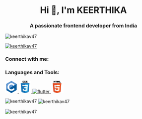 <h1 align="center">Hi 👋, I'm KEERTHIKA</h1>
<h3 align="center">A passionate frontend developer from India</h3>

<p align="left"> <img src="https://komarev.com/ghpvc/?username=keerthikav47&label=Profile%20views&color=0e75b6&style=flat" alt="keerthikav47" /> </p>

<p align="left"> <a href="https://github.com/ryo-ma/github-profile-trophy"><img src="https://github-profile-trophy.vercel.app/?username=keerthikav47" alt="keerthikav47" /></a> </p>

<h3 align="left">Connect with me:</h3>
<p align="left">
</p>

<h3 align="left">Languages and Tools:</h3>
<p align="left"> <a href="https://www.cprogramming.com/" target="_blank" rel="noreferrer"> <img src="https://raw.githubusercontent.com/devicons/devicon/master/icons/c/c-original.svg" alt="c" width="40" height="40"/> </a> <a href="https://www.w3schools.com/css/" target="_blank" rel="noreferrer"> <img src="https://raw.githubusercontent.com/devicons/devicon/master/icons/css3/css3-original-wordmark.svg" alt="css3" width="40" height="40"/> </a> <a href="https://flutter.dev" target="_blank" rel="noreferrer"> <img src="https://www.vectorlogo.zone/logos/flutterio/flutterio-icon.svg" alt="flutter" width="40" height="40"/> </a> <a href="https://www.w3.org/html/" target="_blank" rel="noreferrer"> <img src="https://raw.githubusercontent.com/devicons/devicon/master/icons/html5/html5-original-wordmark.svg" alt="html5" width="40" height="40"/> </a> </p>

<p><img align="left" src="https://github-readme-stats.vercel.app/api/top-langs?username=keerthikav47&show_icons=true&locale=en&layout=compact" alt="keerthikav47" /></p>

<p>&nbsp;<img align="center" src="https://github-readme-stats.vercel.app/api?username=keerthikav47&show_icons=true&locale=en" alt="keerthikav47" /></p>

<p><img align="center" src="https://github-readme-streak-stats.herokuapp.com/?user=keerthikav47&" alt="keerthikav47" /></p>
